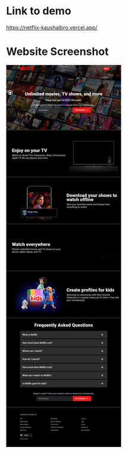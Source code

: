 # Link to demo
https://netflix-kaushalbro.vercel.app/
# Website Screenshot

![screenshot](netflix-clone-screenshot.png)
